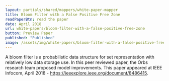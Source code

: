 ```yaml
---
layout: partials/shared/mappers/white-paper-mapper
title: Bloom Filter with a False Positive Free Zone
readPaperBtn: read the paper
date: April 2018
url: white-papers/bloom-filter-with-a-false-positive-free-zone
button: Preview Paper
published: "Published"
image: /assets/img/white-papers/bloom-filter-with-a-false-positive-free-zone.png
---
```


A bloom filter is a probabilistic data structure for set representation with relatively low data storage use. In this peer reviewed paper, the Orbs research team proposed model improvements. This paper appeared at IEEE Infocom, April 2018 - https://ieeexplore.ieee.org/document/8486415.